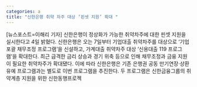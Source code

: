 ```yaml
---
categories: a
title: "신한은행 취약 차주 대상 ‘핀셋 지원’ 확대 "
---
```

[뉴스포스트=이해리 기자] 신한은행이 정상화가 가능한 취약차주에 대한 핀셋 지원을 실시한다고 4일 밝혔다. 신한은행은 오는 7일부터 기업대출 취약차주를 대상으로 ‘기업 포괄 채무조정 프로그램’을 신설하고, 가계대출 취약차주 대상 ‘신용대출 119 프로그램’을 확대한다. 최근 급격한 금리 상승과 경기 위축 등으로 인해 채무조정과 금융 지원이 필요한 취약차주가 확대됐다. 이에 따라 신한은행은 기존 은행권 공동 만기연장·상환유예 프로그램과는 별도로 이번 프로그램을 추진한다. 두 프로그램은 신한금융그룹의 취약계층 지원을 위한 신한동행프로젝